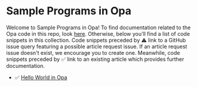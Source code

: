 # Sample Programs in Opa

Welcome to Sample Programs in Opa! To find documentation related to the Opa 
    code in this repo, look [here](https://sample-programs.therenegadecoder.com/languages/opa).
     Otherwise, below you'll find a list of code snippets in this collection. 
    Code snippets preceded by :warning: link to a GitHub 
    issue query featuring a possible article request issue. If an article request issue 
    doesn't exist, we encourage you to create one. Meanwhile, code snippets preceded 
    by :white_check_mark: link to an existing article which provides further documentation.
    

- :white_check_mark: [Hello World in Opa](https://sample-programs.therenegadecoder.com/projects/hello-world/opa)
